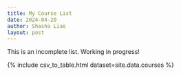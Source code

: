 ```yaml
---
title: My Course List
date: 2024-04-20
author: Shasha Liao
layout: post
---
```


This is an incomplete list. Working in progress!

{% include csv_to_table.html dataset=site.data.courses %}
